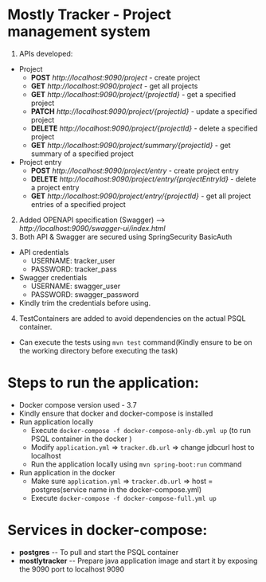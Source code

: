 # Mostly Tracker - Project management system
1. APIs developed:
  * Project
    * **POST** *http://localhost:9090/project* - create project
    * **GET**  *http://localhost:9090/project* - get all projects
    * **GET**  *http://localhost:9090/project/{projectId}* - get a specified project
    * **PATCH** *http://localhost:9090/project/{projectId}* - update a specified project
    * **DELETE**  *http://localhost:9090/project/{projectId}* - delete a specified project
    * **GET**  *http://localhost:9090/project/summary/{projectId}* - get summary of a specified project
  * Project entry
    * **POST**  *http://localhost:9090/project/entry* - create project entry
    * **DELETE**  *http://localhost:9090/project/entry/{projectEntryId}* - delete a project entry
    * **GET**  *http://localhost:9090/project/entry/{projectId}* - get all project entries of a specified project
  
2. Added OPENAPI specification (Swagger) --> *http://localhost:9090/swagger-ui/index.html*
3. Both API & Swagger are secured using SpringSecurity BasicAuth
  * API credentials  
      * USERNAME: tracker_user
      * PASSWORD: tracker_pass
  * Swagger credentials 
      * USERNAME: swagger_user 
      * PASSWORD: swagger_password
  * Kindly trim the credentials before using.
4. TestContainers are added to avoid dependencies on the actual PSQL container.
  * Can execute the tests using ```mvn test``` command(Kindly ensure to be on the working directory before executing the task)

Steps to run the application:
=============================
* Docker compose version used - 3.7
* Kindly ensure that docker and docker-compose is installed
* Run application locally
  * Execute ```docker-compose -f docker-compose-only-db.yml up``` (to run PSQL container in the docker )
  * Modify ```application.yml``` => ```tracker.db.url``` => change jdbcurl host to localhost
  * Run the application locally using ```mvn spring-boot:run``` command
* Run application in the docker
  * Make sure ```application.yml``` => ```tracker.db.url``` => host = postgres(service name in the docker-compose.yml)
  * Execute ```docker-compose -f docker-compose-full.yml up```
  
Services in docker-compose:
===========================
* **postgres** -- To pull and start the PSQL container
* **mostlytracker** -- Prepare java application image and start it by exposing the 9090 port to localhost 9090
